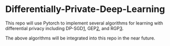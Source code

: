 # Differentially-Private-Deep-Learning

This repo will use Pytorch to implement several algorithms for learning with differential privacy including DP-SGD[1], GEP[2], and RGP[3].

[1]: https://github.com/tensorflow/privacy

[2]: https://github.com/dayu11/Gradient-Embedding-Perturbation

[3]: https://github.com/dayu11/Reparametrized-Gradient-Perturbation/tree/master/rgp_cifar


The above algorithms will be integrated into this repo in the near future.
